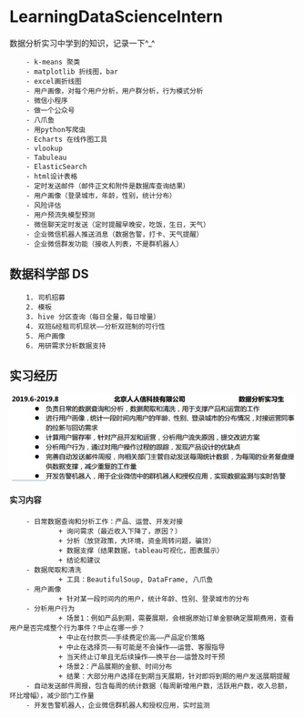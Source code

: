 # LearningDataScienceIntern
数据分析实习中学到的知识，记录一下^_^

        - k-means 聚类
        - matplotlib 折线图，bar
        - excel画折线图
        - 用户画像，对每个用户分析，用户群分析，行为模式分析
        - 微信小程序
        - 做一个公众号
        - 八爪鱼
        - 用python写爬虫
        - Echarts 在线作图工具
        - vlookup
        - Tabuleau
        - ElasticSearch
        - html设计表格
        - 定时发送邮件（邮件正文和附件是数据库查询结果）
        - 用户画像（登录城市，年龄，性别，统计分布）
        - 风险评估
        - 用户预流失模型预测
        - 微信聊天定时发送（定时提醒早晚安，吃饭，生日，天气）
        - 企业微信机器人推送消息（数据告警，打卡、天气提醒）
        - 企业微信群发功能（接收人列表，不是群机器人）
        

## 数据科学部 DS
        1. 司机招募
        2. 模板
        3. hive 分区查询（每日全量，每日增量）
        4. 双班&经租司机现状——分析双班制的可行性
        5. 用户画像
        6. 用研需求分析数据支持



## 实习经历
![实习经历01](https://github.com/ElsaQf/LearningDataScienceIntern/blob/master/PicturesUsing/%E5%AE%9E%E4%B9%A0%E7%BB%8F%E5%8E%8601.JPG)
#### 实习内容
        - 日常数据查询和分析工作：产品、运营、开发对接
                + 询问需求（最近收入下降了，原因？）
                + 分析（放贷政策，大环境，资金周转问题，骗贷）
                + 数据支撑（结果数据，tableau可视化，图表展示）
                + 结论和建议
        - 数据爬取和清洗
                + 工具：BeautifulSoup, DataFrame, 八爪鱼
        - 用户画像
                + 针对某一段时间内的用户，统计年龄、性别、登录城市的分布
        - 分析用户行为
                + 场景1：例如产品到期，需要展期，会根据原始订单金额确定展期费用，查看用户是否完成整个行为事件？中止在哪一步？
                + 中止在付款页——手续费定价高——产品定价策略
                + 中止在选择页——有可能是不会操作——运营、客服指导
                + 当天终止订单且无后续操作——换平台——运营及时干预
                + 场景2：产品展期的金额、时间分布
                + 结果：大部分用户选择在到期当天展期，针对即将到期的用户发送展期提醒
        - 自动发送邮件周报，包含每周的统计数据（每周新增用户数，活跃用户数，收入总额，环比增幅），减少部门工作量
        - 开发告警机器人，企业微信群机器人和授权应用，实时监测
